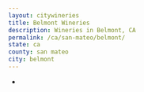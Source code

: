 ```yaml
---
layout: citywineries
title: Belmont Wineries
description: Wineries in Belmont, CA
permalink: /ca/san-mateo/belmont/
state: ca
county: san mateo
city: belmont
---
```

-
